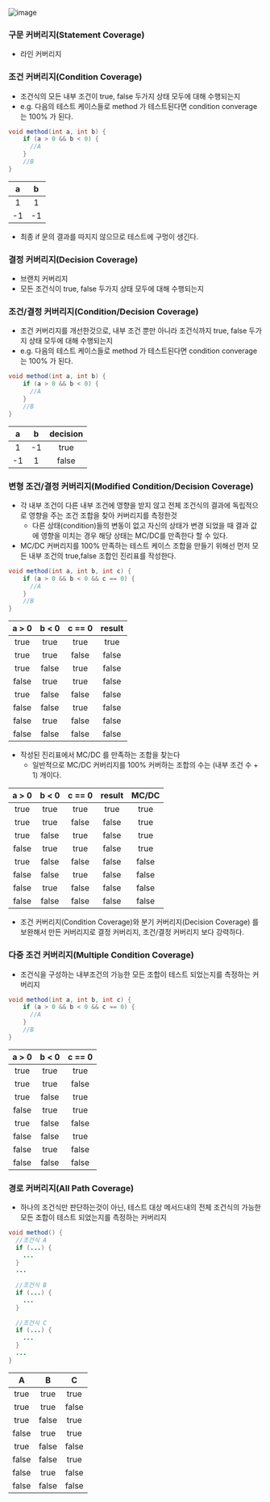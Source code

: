 ![image](https://github.com/JisooOh94/study/assets/48702893/7a2caa29-9ac8-4a25-b5cd-c7f7b434b7d7)

### 구문 커버리지(Statement Coverage)
* 라인 커버리지

### 조건 커버리지(Condition Coverage)
* 조건식의 모든 내부 조건이 true, false 두가지 상태 모두에 대해 수행되는지
* e.g. 다음의 테스트 케이스들로 method 가 테스트된다면 condition converage 는 100% 가 된다.

```java
void method(int a, int b) {
    if (a > 0 && b < 0) {
      //A
    }
    //B
}
```

| a | b |
|:-:|:-:|
|1 | 1 |
|-1|-1|

* 최종 if 문의 결과를 따지지 않으므로 테스트에 구멍이 생긴다.

### 결정 커버리지(Decision Coverage)
* 브랜치 커버리지
* 모든 조건식이 true, false 두가지 상태 모두에 대해 수행되는지

### 조건/결정 커버리지(Condition/Decision Coverage)
* 조건 커버리지를 개선한것으로, 내부 조건 뿐만 아니라 조건식까지 true, false 두가지 상태 모두에 대해 수행되는지
* e.g. 다음의 테스트 케이스들로 method 가 테스트된다면 condition converage 는 100% 가 된다.

```java
void method(int a, int b) {
    if (a > 0 && b < 0) {
      //A
    }
    //B
}
```

| a | b | decision |
|:-:|:-:|:--------:|
|1 | -1 |true|
|-1|1|false|

### 변형 조건/결정 커버리지(Modified Condition/Decision Coverage)
* 각 내부 조건이 다른 내부 조건에 영향을 받지 않고 전체 조건식의 결과에 독립적으로 영향을 주는 조건 조합을 찾아 커버리지를 측정한것
  * 다른 상태(condition)들의 변동이 없고 자신의 상태가 변경 되었을 때 결과 값에 영향을 미치는 경우 해당 상태는 MC/DC를 만족한다 할 수 있다.
* MC/DC 커버리지를 100% 만족하는 테스트 케이스 조합을 만들기 위해선 먼저 모든 내부 조건의 true,false 조합인 진리표를 작성한다.
```java
void method(int a, int b, int c) {
    if (a > 0 && b < 0 && c == 0) {
      //A
    }
    //B
}
```

| a > 0 | b < 0 | c == 0 |result|
|:-----:|:-----:|:------:|:----:|
| true  | true  |  true  |true|
| true  | true  | false  |false|
| true  | false |  true  |false|
| false | true  |  true  |false|
| true  | false | false  |false|
| false | false |  true  |false|
| false | true  | false  |false|
| false | false | false  |false|

* 작성된 진리표에서 MC/DC 를 만족하는 조합을 찾는다
    * 일반적으로 MC/DC 커버리지를 100% 커버하는 조합의 수는 (내부 조건 수 + 1) 개이다.

| a > 0 | b < 0 | c == 0 |result| MC/DC |
|:-----:|:-----:|:------:|:----:|:-----:|
| true  | true  |  true  |true|true|
| true  | true  | false  |false|true|
| true  | false |  true  |false|true|
| false | true  |  true  |false|true|
| true  | false | false  |false|false|
| false | false |  true  |false|false|
| false | true  | false  |false|false|
| false | false | false  |false|false|



* 조건 커버리지(Condition Coverage)와 분기 커버리지(Decision Coverage) 를 보완해서 만든 커버리지로 결정 커버리지, 조건/결정 커버리지 보다 강력하다.

### 다중 조건 커버리지(Multiple Condition Coverage)
* 조건식을 구성하는 내부조건의 가능한 모든 조합이 테스트 되었는지를 측정하는 커버리지

```java
void method(int a, int b, int c) {
    if (a > 0 && b < 0 && c == 0) {
      //A
    }
    //B
}
```

| a > 0 | b < 0 | c == 0 |
|:-----:|:-----:|:------:|
| true  | true  |  true  |
| true  | true  | false  |
| true  | false |  true  |
| false | true  |  true  |
| true  | false | false  |
| false | false |  true  |
| false | true  | false  |
| false | false | false  |

### 경로 커버리지(All Path Coverage)
* 하나의 조건식만 판단하는것이 아닌, 테스트 대상 메서드내의 전체 조건식의 가능한 모든 조합이 테스트 되었는지를 측정하는 커버리지
```java
void method() {
  //조건식 A
  if (...) {
    ...
  }
  ...
  
  //조건식 B
  if (...) {
    ...
  }
  
  //조건식 C
  if (...) {
    ...
  }
  ...
}
```

|   A   |   B   |   C   |
|:-----:|:-----:|:-----:|
| true  | true  | true  |
| true  | true  | false |
| true  | false | true  |
| false | true  | true  |
| true  | false | false |
| false | false | true  |
| false | true  | false |
| false | false | false |